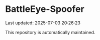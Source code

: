 # BattleEye-Spoofer

Last updated: 2025-07-03 20:26:23

This repository is automatically maintained.
